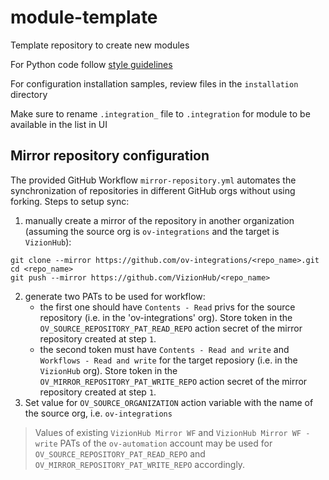 # module-template

Template repository to create new modules

For Python code follow [style guidelines](https://peps.python.org/pep-0008/)

For configuration installation samples, review files in the `installation` directory

Make sure to rename `.integration_` file to `.integration` for module to be available in the list in UI


## Mirror repository configuration
The provided GitHub Workflow `mirror-repository.yml` automates the synchronization of repositories in different GitHub orgs without using forking.
Steps to setup sync:
1. manually create a mirror of the repository in another organization (assuming the source org is `ov-integrations` and the target is `VizionHub`):
```shell
git clone --mirror https://github.com/ov-integrations/<repo_name>.git
cd <repo_name>
git push --mirror https://github.com/VizionHub/<repo_name>
```
2. generate two PATs to be used for workflow:
   * the first one should have `Contents - Read` privs for the source repository (i.e. in the 'ov-integrations' org). Store token in the `OV_SOURCE_REPOSITORY_PAT_READ_REPO` action secret of the mirror repository created at step `1`.
   * the second token must have `Contents - Read and write` and `Workflows - Read and write` for the target reposiory (i.e. in the `VizionHub` org). Store token in the `OV_MIRROR_REPOSITORY_PAT_WRITE_REPO` action secret of the mirror repository created at step `1`.
3. Set value for `OV_SOURCE_ORGANIZATION` action variable with the name of the source org, i.e. `ov-integrations`

> Values of existing `VizionHub Mirror WF` and `VizionHub Mirror WF - write` PATs of the `ov-automation` account may be used for `OV_SOURCE_REPOSITORY_PAT_READ_REPO` and `OV_MIRROR_REPOSITORY_PAT_WRITE_REPO` accordingly.

   
